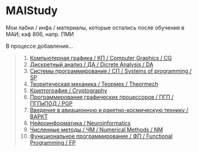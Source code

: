 # MAIStudy
Мои лабки / инфа / материалы, которые остались после обучения в МАИ; каф 806, напр. ПМИ


В процессе добавления...

> 1. [Компьютерная графика / КП / Computer Graphics / CG](https://github.com/sanecheqq/MAIStudy/tree/main/Computer%20Graphics)
> 2. [Дискретный анализ / ДА / Dicrete Analysis / DA](https://github.com/sanecheqq/MAIStudy/tree/main/Discrete%20Analysis)
> 3. [Системы программирования / СП / Systems of programming / SP](https://github.com/sanecheqq/MAIStudy/tree/main/Systems%20of%20programming)
> 4. [Теоритическая механика / Теормех / Theormech](https://github.com/sanecheqq/MAIStudy/tree/main/Theormech)
> 5. [Криптография / Сryptography](https://github.com/sanecheqq/MAIStudy/tree/main/Сryptography)
> 6. [Программирование графических процессоров / ПГП / ПГПиПОД / PGP](https://github.com/sanecheqq/MAIStudy/tree/main/PGP)
> 7. [Введение в авиационную и ракетно-космическую технику / ВАРКТ](https://github.com/sanecheqq/MAIStudy/tree/main/ВАРКТ)
> 8. [Нейроинформатика / Neuroinformatics](https://github.com/sanecheqq/MAIStudy/tree/main/Neuroinformatics)
> 9. [Численные методы / ЧМ / Numerical Methods / NM](https://github.com/sanecheqq/MAIStudy/tree/main/Numerical%20Methods)
> 10. [Функциональное программирование / ФП / Functional Programming / FP](https://github.com/sanecheqq/MAIStudy/tree/main/FP)